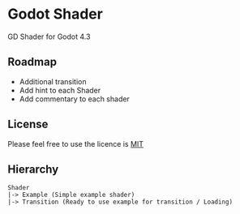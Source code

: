 
# Godot Shader

GD Shader for Godot 4.3


## Roadmap

- Additional transition
- Add hint to each Shader
- Add commentary to each shader

## License

Please feel free to use the licence is 
[MIT](https://choosealicense.com/licenses/mit/)


## Hierarchy

```text
Shader
|-> Example (Simple example shader)
|-> Transition (Ready to use example for transition / Loading)

```

